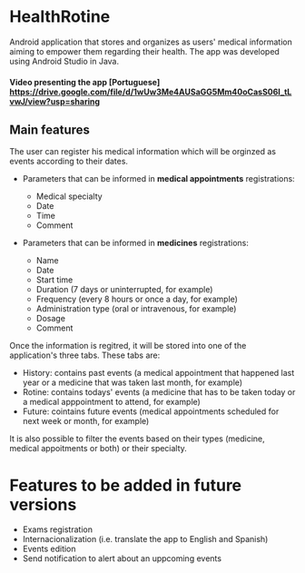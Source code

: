# HealthRotine
Android application that stores and organizes as users' medical information aiming to empower them regarding their health.
The app was developed using Android Studio in Java.

#### Video presenting the app [Portuguese] https://drive.google.com/file/d/1wUw3Me4AUSaGG5Mm40oCasS06I_tLvwJ/view?usp=sharing

## Main features
The user can register his medical information which will be orginzed as events according to their dates.

* Parameters that can be informed in **medical appointments** registrations:
  * Medical specialty
  * Date
  * Time
  * Comment

* Parameters that can be informed in **medicines** registrations:
  * Name 
  * Date 
  * Start time
  * Duration (7 days or uninterrupted, for example)
  * Frequency (every 8 hours or once a day, for example)
  * Administration type (oral or intravenous, for example)
  * Dosage
  * Comment

Once the information is regitred, it will be stored into one of the application's three tabs. These tabs are:
* History: contains past events (a medical appointment that happened last year or a medicine that was taken last month, for example)
* Rotine: contains todays' events (a medicine that has to be taken today or a medical apppointment to attend, for example)
* Future: cointains future events (medical appointments scheduled for next week or month, for example)

It is also possible to filter the events based on their types (medicine, medical appoitments or both) or their specialty.

# Features to be added in future versions
* Exams registration
* Internacionalization (i.e. translate the app to English and Spanish)
* Events edition
* Send notification to alert about an uppcoming events


